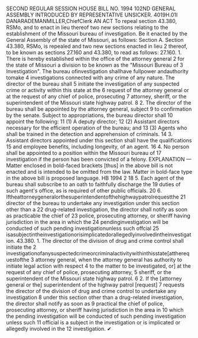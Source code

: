 SECOND REGULAR SESSION
HOUSE BILL NO. 1994
102ND GENERAL ASSEMBLY
INTRODUCED BY REPRESENTATIVE UNSICKER.
4019H.01I DANARADEMANMILLER,ChiefClerk
AN ACT
To repeal section 43.380, RSMo, and to enact in lieu thereof two new sections relating to the
establishment of the Missouri bureau of investigation.
Be it enacted by the General Assembly of the state of Missouri, as follows:
Section A. Section 43.380, RSMo, is repealed and two new sections enacted in lieu
2 thereof, to be known as sections 27.160 and 43.380, to read as follows:
27.160. 1. There is hereby established within the office of the attorney general
2 for the state of Missouri a division to be known as the "Missouri Bureau of
3 Investigation". The bureau ofinvestigation shallhave fullpower andauthority tomake
4 investigations connected with any crime of any nature. The director of the bureau shall
5 initiate the investigation of any suspected crime or activity within this state at the
6 request of the attorney general or at the request of any chief of police, prosecuting
7 attorney, sheriff, or the superintendent of the Missouri state highway patrol.
8 2. The director of the bureau shall be appointed by the attorney general, subject
9 to confirmation by the senate. Subject to appropriations, the bureau director shall
10 appoint the following:
11 (1) A deputy director;
12 (2) Assistant directors necessary for the efficient operation of the bureau; and
13 (3) Agents who shall be trained in the detection and apprehension of criminals.
14 3. Assistant directors appointed under this section shall have the qualifications
15 and employee benefits, including longevity, of an agent.
16 4. No person shall be appointed to a position within the Missouri bureau of
17 investigation if the person has been convicted of a felony.
EXPLANATION — Matter enclosed in bold-faced brackets [thus] in the above bill is not enacted and is
intended to be omitted from the law. Matter in bold-face type in the above bill is proposed language.
HB 1994 2
18 5. Each agent of the bureau shall subscribe to an oath to faithfully discharge the
19 duties of such agent's office, as is required of other public officials.
20 6. Iftheattorneygeneralorthesuperintendentofthehighwaypatrolrequestthe
21 director of the bureau to undertake any investigation under this section other than a
22 drug-related investigation, the director shall notify as soon as practicable the chief of
23 police, prosecuting attorney, or sheriff having jurisdiction in the area in which the
24 pendinginvestigation will be conducted of such pending investigationunless such offcial
25 isasubjectintheinvestigationorisimplicatedorallegedlyinvolvedintheinvestigation.
43.380. 1. The director of the division of drug and crime control shall initiate the
2 investigationofanysuspectedcrimeorcriminalactivitywithinthisstate[attherequestofthe
3 attorney general, when the attorney general has authority to initiate legal action with respect
4 to the matter to be investigated, or] at the request of any chief of police, prosecuting attorney,
5 sheriff, or the superintendent of the Missouri state highway patrol.
6 2. If the [attorney general or the] superintendent of the highway patrol [request]
7 requests the director of the division of drug and crime control to undertake any investigation
8 under this section other than a drug-related investigation, the director shall notify as soon as
9 practical the chief of police, prosecuting attorney, or sheriff having jurisdiction in the area in
10 which the pending investigation will be conducted of such pending investigation unless such
11 official is a subject in the investigation or is implicated or allegedly involved in the
12 investigation.
✔